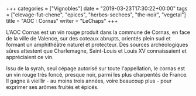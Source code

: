 +++
categories = ["Vignobles"]
date = "2019-03-23T17:30:22+00:00"
tags = ["elevage-fut-chene", "epices", "herbes-sechees", "the-noir", "vegetal"] 
title = "AOC : Cornas"
writer = "LeChaps"
+++

L'AOC Cornas est un vin rouge produit dans la commune de Cornas, en face de la ville de Valence, sur des coteaux abrupts, orientés plein sud et formant un amphithéâtre naturel et protecteur. Des sources archéologiques sûres attestent que Charlemagne, Saint-Louis et Louis XV connaissaient et appréciaient ce vin.  

Issu de la syrah, seul cépage autorisé sur toute l'appellation, le cornas est un vin rouge très foncé, presque noir, parmi les plus charpentés de France. Il gagne à vieillir - au moins trois années, voire beaucoup plus - pour exprimer ses arômes fruités et épicés.